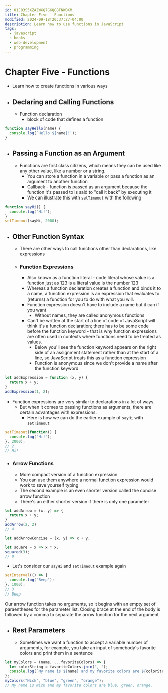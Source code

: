 ```yaml
---
id: 01J83S5XZAZWXQ7G6QG8FNWBXM
title: Chapter Five - Functions
modified: 2024-09-18T20:37:27-04:00
description: Learn how to use functions in JavaScript
tags:
  - javascript
  - books
  - web-development
  - programming
---
```

# Chapter Five - Functions
- Learn how to create functions in various ways
- ## Declaring and Calling Functions
	- Function declaration
		- block of code that defines a function
```javascript
function sayHello(name) {
  console.log(`Hello ${name}!`);
}
```


- ## Passing a Function as an Argument
	- Functions are first class citizens, which means they can be used like any other value, like a number or a string.
		- You can store a function in a variable or pass a function as an argument to another function
		- Callback - function is passed as an argument because the function it's passed to is said to "call it back" by executing it
		- We can illustrate this with `setTimeout` with the following
```javascript
function sayHi() {
  console.log("Hi!");
}
setTimeout(sayHi, 2000);
```
- ## Other Function Syntax
	- There are other ways to call functions other than declarations, like expressions
	- ### Function Expressions
		- Also known as a function literal - code literal whose value is a function just as 123 is  a literal value is the number 123
		- Whereas a function declaration creates a function and binds it to a name, a function expression is an expression that evaluates to (returns) a function for you to do with what you will.
		- Function expression doesn't have to include a name but it can if you want
			- Without names, they are called anonymous functions
		- Can't be written at the start of a line of code of JavaScript will think it's a function declaration; there has to be some code before the function keyword - that is why function expressions are often used in contexts where functions need to be treated as values.
			- Below you'll see the function keyword appears on the right side of an assignment statement rather than at the start of a line, so JavaScript treats this as a function expression
			- Function is anonymous since we don't provide a name after the function keyword
```javascript
let addExpression = function (x, y) {
  return x + y;
}
addExpression(1, 2);
```
- Function expressions are very similar to declarations in a lot of ways.
	- But when it comes to passing functions as arguments, there are certain advantages with expressions.
		- Here is how we can do the earlier example of `sayHi` with `setTimeout`
```javascript
setTimeout(function() {
  console.log("Hi!");
}, 2000);
// 2
// Hi!
```
- ### Arrow Functions
	- More compact version of a function expression
	- You can use them anywhere a normal function expression would work to save yourself typing
	- The second example is an even shorter version called the concise arrow function
	- There's an either shorter version if there is only one parameter 
```javascript
let addArrow = (x, y) => {
  return x + y;
}
addArrow(2, 2)
// 4

let addArrowConcise = (x, y) => x + y;

let square = x => x * x;
squared(3);
// 9
```
- Let's consider our `sayHi` and `setTimeout` example again
```javascript
setInterval(() => {
  console.log("Beep");
}, 1000);
// 3
// Beep
```

Our arrow function takes no arguments, so it begins with an empty set of paraentheses for the parameter list. 
Closing brace at the end of the body is followed by a comma to separate the arrow function for the next argument
- ## Rest Parameters
	- Sometimes we want a function to accept a variable number of arguments, for example, you take an input of somebody's favorite colors and print them in a sentence
```javascript
let myColors = (name, ...favoriteColors) => {
  let colorString = favoriteColors.join(", ");
  console.log(`My name is ${name} and my favorite colors are ${colorString.}`);
};
myColors("Nick", "blue", "green", "orange");
// My name is Nick and my favorite colors are blue, green, orange.
```